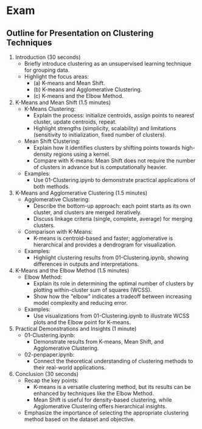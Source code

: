 # Exam

## Outline for Presentation on Clustering Techniques

1. Introduction (30 seconds)
    * Briefly introduce clustering as an unsupervised learning technique for grouping data.
    * Highlight the focus areas:
        * (a) K-means and Mean Shift.
        * (b) K-means and Agglomerative Clustering.
        * (c) K-means and the Elbow Method.
2. K-Means and Mean Shift (1.5 minutes)
    * K-Means Clustering:
        * Explain the process: initialize centroids, assign points to nearest cluster, update centroids, repeat.
        * Highlight strengths (simplicity, scalability) and limitations (sensitivity to initialization, fixed number of clusters).
    * Mean Shift Clustering:
        * Explain how it identifies clusters by shifting points towards high-density regions using a kernel.
        * Compare with K-means: Mean Shift does not require the number of clusters in advance but is computationally heavier.
    * Examples:
        * Use 01-Clustering.ipynb to demonstrate practical applications of both methods.
3. K-Means and Agglomerative Clustering (1.5 minutes)
    * Agglomerative Clustering:
        * Describe the bottom-up approach: each point starts as its own cluster, and clusters are merged iteratively.
        * Discuss linkage criteria (single, complete, average) for merging clusters.
    * Comparison with K-Means:
        * K-means is centroid-based and faster; agglomerative is hierarchical and provides a dendrogram for visualization.
    * Examples:
        * Highlight clustering results from 01-Clustering.ipynb, showing differences in outputs and interpretations.
4. K-Means and the Elbow Method (1.5 minutes)
    * Elbow Method:
        * Explain its role in determining the optimal number of clusters by plotting within-cluster sum of squares (WCSS).
        * Show how the "elbow" indicates a tradeoff between increasing model complexity and reducing error.
    * Examples:
        * Use visualizations from 01-Clustering.ipynb to illustrate WCSS plots and the Elbow point for K-means.
5. Practical Demonstrations and Insights (1 minute)
    * 01-Clustering.ipynb:
        * Demonstrate results from K-means, Mean Shift, and Agglomerative Clustering.
    * 02-penpaper.ipynb:
        * Connect the theoretical understanding of clustering methods to their real-world applications.
6. Conclusion (30 seconds)
    * Recap the key points:
        * K-means is a versatile clustering method, but its results can be enhanced by techniques like the Elbow Method.
        * Mean Shift is useful for density-based clustering, while Agglomerative Clustering offers hierarchical insights.
    * Emphasize the importance of selecting the appropriate clustering method based on the dataset and objective.
